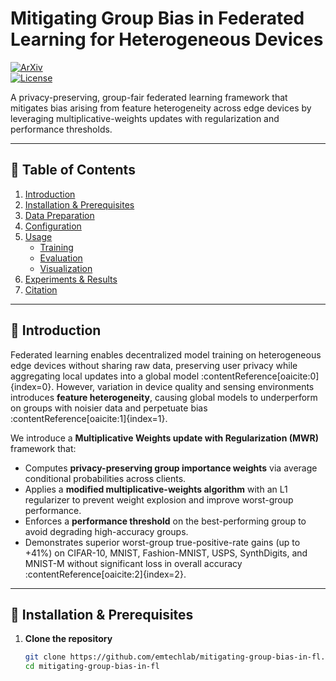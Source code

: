 # Mitigating Group Bias in Federated Learning for Heterogeneous Devices

[![ArXiv](https://img.shields.io/badge/arXiv-2309.07085v2-blue.svg)](https://arxiv.org/abs/2309.07085v2)  
[![License](https://img.shields.io/badge/license-MIT-green.svg)](LICENSE)

A privacy-preserving, group-fair federated learning framework that mitigates bias arising from feature heterogeneity across edge devices by leveraging multiplicative-weights updates with regularization and performance thresholds.  

---

## 📖 Table of Contents

1. [Introduction](#introduction)  
2. [Installation & Prerequisites](#installation--prerequisites)  
3. [Data Preparation](#data-preparation)  
4. [Configuration](#configuration)  
5. [Usage](#usage)  
   - [Training](#training)  
   - [Evaluation](#evaluation)  
   - [Visualization](#visualization)  
6. [Experiments & Results](#experiments--results)  
7. [Citation](#citation)  

---

## 🌟 Introduction

Federated learning enables decentralized model training on heterogeneous edge devices without sharing raw data, preserving user privacy while aggregating local updates into a global model :contentReference[oaicite:0]{index=0}. However, variation in device quality and sensing environments introduces **feature heterogeneity**, causing global models to underperform on groups with noisier data and perpetuate bias :contentReference[oaicite:1]{index=1}.  

We introduce a **Multiplicative Weights update with Regularization (MWR)** framework that:  
- Computes **privacy-preserving group importance weights** via average conditional probabilities across clients.  
- Applies a **modified multiplicative-weights algorithm** with an L1 regularizer to prevent weight explosion and improve worst-group performance.  
- Enforces a **performance threshold** on the best-performing group to avoid degrading high-accuracy groups.  
- Demonstrates superior worst-group true-positive-rate gains (up to +41%) on CIFAR-10, MNIST, Fashion-MNIST, USPS, SynthDigits, and MNIST-M without significant loss in overall accuracy :contentReference[oaicite:2]{index=2}.  

---

## 🚀 Installation & Prerequisites

1. **Clone the repository**  
   ```bash
   git clone https://github.com/emtechlab/mitigating-group-bias-in-fl.git
   cd mitigating-group-bias-in-fl
